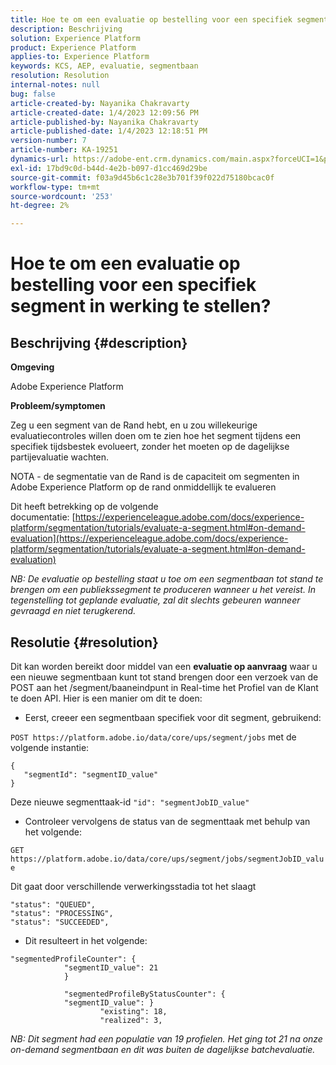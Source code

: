 ```yaml
---
title: Hoe te om een evaluatie op bestelling voor een specifiek segment in werking te stellen?
description: Beschrijving
solution: Experience Platform
product: Experience Platform
applies-to: Experience Platform
keywords: KCS, AEP, evaluatie, segmentbaan
resolution: Resolution
internal-notes: null
bug: false
article-created-by: Nayanika Chakravarty
article-created-date: 1/4/2023 12:09:56 PM
article-published-by: Nayanika Chakravarty
article-published-date: 1/4/2023 12:18:51 PM
version-number: 7
article-number: KA-19251
dynamics-url: https://adobe-ent.crm.dynamics.com/main.aspx?forceUCI=1&pagetype=entityrecord&etn=knowledgearticle&id=a480ddad-288c-ed11-81ac-6045bd006a22
exl-id: 17bd9c0d-b44d-4e2b-b097-d1cc469d29be
source-git-commit: f03a9d45b6c1c28e3b701f39f022d75180bcac0f
workflow-type: tm+mt
source-wordcount: '253'
ht-degree: 2%

---
```


# Hoe te om een evaluatie op bestelling voor een specifiek segment in werking te stellen?

## Beschrijving {#description}


<b>Omgeving</b>

Adobe Experience Platform

<b>Probleem/symptomen</b>

Zeg u een segment van de Rand hebt, en u zou willekeurige evaluatiecontroles willen doen om te zien hoe het segment tijdens een specifiek tijdsbestek evolueert, zonder het moeten op de dagelijkse partijevaluatie wachten.

NOTA - de segmentatie van de Rand is de capaciteit om segmenten in Adobe Experience Platform op de rand onmiddellijk te evalueren

Dit heeft betrekking op de volgende documentatie: [https://experienceleague.adobe.com/docs/experience-platform/segmentation/tutorials/evaluate-a-segment.html#on-demand-evaluation](https://experienceleague.adobe.com/docs/experience-platform/segmentation/tutorials/evaluate-a-segment.html#on-demand-evaluation)

*NB: De evaluatie op bestelling staat u toe om een segmentbaan tot stand te brengen om een publiekssegment te produceren wanneer u het vereist. In tegenstelling tot geplande evaluatie, zal dit slechts gebeuren wanneer gevraagd en niet terugkerend.*


## Resolutie {#resolution}


Dit kan worden bereikt door middel van een <b>evaluatie op aanvraag</b> waar u een nieuwe segmentbaan kunt tot stand brengen door een verzoek van de POST aan het /segment/baaneindpunt in Real-time het Profiel van de Klant te doen API. Hier is een manier om dit te doen:

- Eerst, creeer een segmentbaan specifiek voor dit segment, gebruikend:


`POST https://platform.adobe.io/data/core/ups/segment/jobs` met de volgende instantie:


```
{
   "segmentId": "segmentID_value"
}
```


Deze nieuwe segmenttaak-id `"id": "segmentJobID_value"`

- Controleer vervolgens de status van de segmenttaak met behulp van het volgende:


`GET https://platform.adobe.io/data/core/ups/segment/jobs/segmentJobID_value`

Dit gaat door verschillende verwerkingsstadia tot het slaagt




```
"status": "QUEUED",
"status": "PROCESSING",
"status": "SUCCEEDED",
```




- Dit resulteert in het volgende:





```
"segmentedProfileCounter": {
            "segmentID_value": 21
            }

            "segmentedProfileByStatusCounter": {
            "segmentID_value": }
                    "existing": 18,
                    "realized": 3,
```




*NB: Dit segment had een populatie van 19 profielen. Het ging tot 21 na onze on-demand segmentbaan en dit was buiten de dagelijkse batchevaluatie.*
